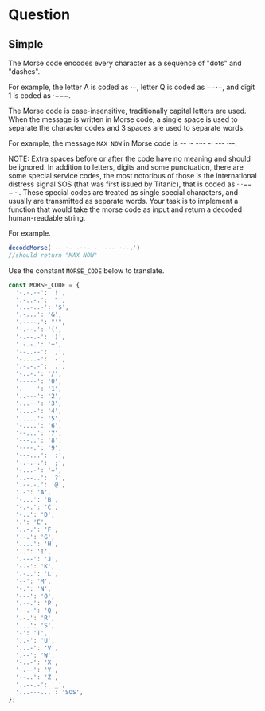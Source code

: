 # Question

## Simple
The Morse code encodes every character as a sequence of "dots" and "dashes".

For example, the letter A is coded as ·−, letter Q is coded as −−·−, and digit 1 is coded as ·−−−.

The Morse code is case-insensitive, traditionally capital letters are used. When the message is written in Morse code, a single space is used to separate the character codes and 3 spaces are used to separate words.

For example, the message `MAX NOW` in Morse code is -- ·- -··-   -· --- ·--.

NOTE: Extra spaces before or after the code have no meaning and should be ignored. In addition to letters, digits and some punctuation, there are some special service codes, the most notorious of those is the international distress signal SOS (that was first issued by Titanic), that is coded as ···−−−···. These special codes are treated as single special characters, and usually are transmitted as separate words.
Your task is to implement a function that would take the morse code as input and return a decoded human-readable string.

For example.

```js
decodeMorse('-- ·- -··- -· --- ·--.')
//should return "MAX NOW"
```

Use the constant `MORSE_CODE` below to translate.

```js
const MORSE_CODE = {
  '-.-.--': '!',
  '.-..-.': '"',
  '...-..-': '$',
  '.-...': '&',
  '.----.': "'",
  '-.--.': '(',
  '-.--.-': ')',
  '.-.-.': '+',
  '--..--': ',',
  '-....-': '-',
  '.-.-.-': '.',
  '-..-.': '/',
  '-----': '0',
  '.----': '1',
  '..---': '2',
  '...--': '3',
  '....-': '4',
  '.....': '5',
  '-....': '6',
  '--...': '7',
  '---..': '8',
  '----.': '9',
  '---...': ':',
  '-.-.-.': ';',
  '-...-': '=',
  '..--..': '?',
  '.--.-.': '@',
  '.-': 'A',
  '-...': 'B',
  '-.-.': 'C',
  '-..': 'D',
  '.': 'E',
  '..-.': 'F',
  '--.': 'G',
  '....': 'H',
  '..': 'I',
  '.---': 'J',
  '-.-': 'K',
  '.-..': 'L',
  '--': 'M',
  '-.': 'N',
  '---': 'O',
  '.--.': 'P',
  '--.-': 'Q',
  '.-.': 'R',
  '...': 'S',
  '-': 'T',
  '..-': 'U',
  '...-': 'V',
  '.--': 'W',
  '-..-': 'X',
  '-.--': 'Y',
  '--..': 'Z',
  '..--.-': '_',
  '...---...': 'SOS',
};
```

